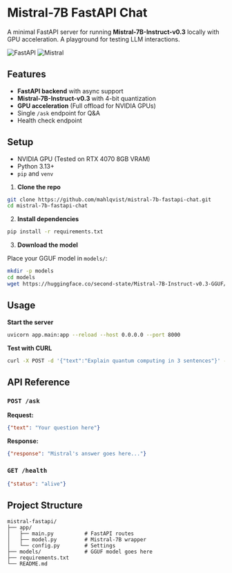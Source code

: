 # Mistral-7B FastAPI Chat

A minimal FastAPI server for running **Mistral-7B-Instruct-v0.3** locally with GPU acceleration. A playground for testing LLM interactions.

![FastAPI](https://img.shields.io/badge/FastAPI-005571?style=for-the-badge&logo=fastapi)
![Mistral](https://img.shields.io/badge/Mistral-7B-informational?style=for-the-badge)

## Features

- **FastAPI backend** with async support
- **Mistral-7B-Instruct-v0.3** with 4-bit quantization
- **GPU acceleration** (Full offload for NVIDIA GPUs)
- Single `/ask` endpoint for Q&A
- Health check endpoint


## Setup

- NVIDIA GPU (Tested on RTX 4070 8GB VRAM)
- Python 3.13+
- `pip` and `venv`

1. **Clone the repo**

```bash
git clone https://github.com/mahlqvist/mistral-7b-fastapi-chat.git
cd mistral-7b-fastapi-chat
```

2. **Install dependencies**

```bash
pip install -r requirements.txt
```

3. **Download the model**

Place your GGUF model in `models/`:
```bash
mkdir -p models
cd models
wget https://huggingface.co/second-state/Mistral-7B-Instruct-v0.3-GGUF/resolve/main/Mistral-7B-Instruct-v0.3-Q4_K_M.gguf
   ```

## Usage

**Start the server**
```bash
uvicorn app.main:app --reload --host 0.0.0.0 --port 8000
```

**Test with CURL**
```bash
curl -X POST -d '{"text":"Explain quantum computing in 3 sentences"}' -H "Content-Type: application/json" http://localhost:8000/ask
```

## API Reference

### `POST /ask`

**Request:**
```json
{"text": "Your question here"}
```

**Response:**
```json
{"response": "Mistral's answer goes here..."}
```

### `GET /health`

```json
{"status": "alive"}
```

## Project Structure

```
mistral-fastapi/
├── app/
│   ├── main.py          # FastAPI routes
│   ├── model.py         # Mistral-7B wrapper
│   └── config.py        # Settings
├── models/              # GGUF model goes here
├── requirements.txt
└── README.md
```